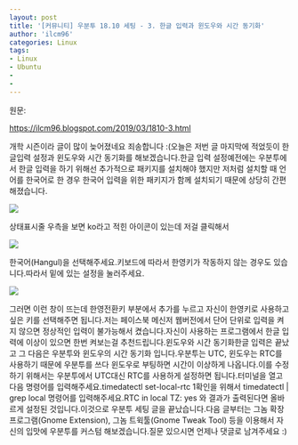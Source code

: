 ```yaml
---
layout: post
title: '[커뮤니티] 우분투 18.10 세팅 - 3. 한글 입력과 윈도우와 시간 동기화'
author: 'ilcm96'
categories: Linux
tags:
- Linux
- Ubuntu
-
-
---
```



<script> location.href='https://cafe.naver.com/develoid/855289' ; </script>

<p>원문: </p>
<a href="https://ilcm96.blogspot.com/2019/03/1810-3.html">https://ilcm96.blogspot.com/2019/03/1810-3.html</a><p>개학 시즌이라 글이 많이 늦어졌네요 죄송합니다 :(오늘은 저번 글 마지막에 적었듯이 한글입력 설정과 윈도우와 시간 동기화를 해보겠습니다.한글 입력 설정예전에는 우분투에서 한글 입력을 하기 위해선 추가적으로 패키지를 설치해야 했지만 저처럼 설치할 때 언어를 한국어로 한 경우 한국어 입력을 위한 패키지가 함께 설치되기 때문에 상당히 간편해졌습니다.</p>
<img src="https://cafeptthumb-phinf.pstatic.net/MjAxOTAzMDFfNDgg/MDAxNTUxNDQ3ODAxMjc5.97KraB8k-X8KsGOzzk0Sh5tbVEufvV1pvAvXYIgxGpYg.5L7gpTPcIltHd8CjsXHnWkZ68dQVj3enyDah5CvWe88g.PNG.cube903/%EC%8A%A4%ED%81%AC%EB%A6%B0%EC%83%B7%2C_2019-03-01_16-12-18.png?type=w740"><p>상태표시줄 우측을 보면 ko라고 적힌 아이콘이 있는데 저걸 클릭해서</p>
<img src="https://cafeptthumb-phinf.pstatic.net/MjAxOTAzMDFfMjQ3/MDAxNTUxNDQ3ODAxMDE1.2DoXX-xcraBE3WPcU0yzB69dAv2omFjfltDP-RGpgMUg.AQghNsj3akSoU1joi8x5MA8l2-C5p1fI1AfmQUKELfgg.PNG.cube903/%EC%8A%A4%ED%81%AC%EB%A6%B0%EC%83%B7%2C_2019-03-01_16-18-01.png?type=w740"><p>한국어(Hangul)을 선택해주세요.키보드에 따라서 한영키가 작동하지 않는 경우도 있습니다.따라서 밑에 있는 설정을 눌러주세요.</p>
<img src="https://cafeptthumb-phinf.pstatic.net/MjAxOTAzMDFfNjkg/MDAxNTUxNDQ3ODAxNDcx.IbhQ8mYTbfctDyn9mEFc9e_8m0t4NKB6bsGajptnBC8g.GVTHnYnIVZIJhmgU9WxgbtCQ5955F6OHfb45fSF9u0Ug.PNG.cube903/%EC%8A%A4%ED%81%AC%EB%A6%B0%EC%83%B7%2C_2019-03-01_16-19-45.png?type=w740"><p>그러면 이런 창이 뜨는데 한영전환키 부분에서 추가를 누르고 자신이 한영키로 사용하고 싶은 키를 선택해주면 됩니다.저는 페이스북 메신저 웹버전에서 단어 단위로 입력을 켜지 않으면 정상적인 입력이 불가능해서 켰습니다.자신이 사용하는 프로그램에서 한글 입력에 이상이 있으면 한번 켜보는걸 추천드립니다.윈도우와 시간 동기화한글 입력은 끝났고 그 다음은 우분투와 윈도우의 시간 동기화 입니다.우분투는 UTC, 윈도우는 RTC를 사용하기 때문에 우분투를 쓰다 윈도우로 부팅하면 시간이 이상하게 나옵니다.이를 수정하기 위해서는 우분투에서 UTC대신 RTC를 사용하게 설정하면 됩니다.터미널을 열고 다음 명령어를 입력해주세요.timedatectl set-local-rtc 1확인을 위해서 timedatectl | grep local 명령어를 입력해주세요.RTC in local TZ: yes 와 결과가 출력된다면 올바르게 설정된 것입니다.이것으로 우분투 세팅 글을 끝났습니다.다음 글부터는 그놈 확장프로그램(Gnome Extension), 그놈 트윅툴(Gnome Tweak Tool) 등을 이용해서 자신의 입맛에 우분투를 커스텀 해보겠습니다.질문 있으시면 언제나 댓글로 남겨주세요 :)</p>
